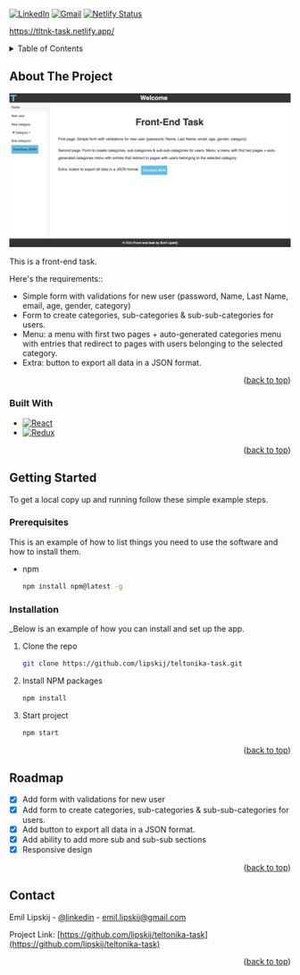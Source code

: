 <a name="readme-top"></a>

[![LinkedIn][linkedin-shield]][linkedin-url]
[![Gmail][gmail-shield]][gmail-url]
[![Netlify Status](https://api.netlify.com/api/v1/badges/ba628fc3-2bbd-4511-8830-059bd2789ccc/deploy-status)](https://app.netlify.com/sites/tltnk-task/deploys)

https://tltnk-task.netlify.app/


<!-- TABLE OF CONTENTS -->
<details>
  <summary>Table of Contents</summary>
  <ol>
    <li>
      <a href="#about-the-project">About The Project</a>
      <ul>
        <li><a href="#built-with">Built With</a></li>
      </ul>
    </li>
    <li>
      <a href="#getting-started">Getting Started</a>
      <ul>
        <li><a href="#prerequisites">Prerequisites</a></li>
        <li><a href="#installation">Installation</a></li>
      </ul>
    </li>
    <li><a href="#contact">Contact</a></li>
  </ol>
</details>



<!-- ABOUT THE PROJECT -->
## About The Project

[![Product Name Screen Shot][product-app-screenshot]](https://example.com)

This is a front-end task.

Here's the requirements::
* Simple form with validations for new user (password, Name, Last Name, email, age,
gender, category)
* Form to create categories, sub-categories & sub-sub-categories for users.
* Menu: a menu with first two pages + auto-generated categories menu with entries that redirect to
pages with users belonging to the selected category.
* Extra: button to export all data in a JSON format.


<p align="right">(<a href="#readme-top">back to top</a>)</p>



### Built With

* [![React][React.js]][React-url]
* [![Redux][Redux.js]][Redux-url]

<p align="right">(<a href="#readme-top">back to top</a>)</p>



<!-- GETTING STARTED -->
## Getting Started

To get a local copy up and running follow these simple example steps.

### Prerequisites

This is an example of how to list things you need to use the software and how to install them.
* npm
  ```sh
  npm install npm@latest -g
  ```

### Installation

_Below is an example of how you can install and set up the app.

1. Clone the repo
   ```sh
   git clone https://github.com/lipskij/teltonika-task.git
   ```
2. Install NPM packages
   ```sh
   npm install
   ```
3. Start project
   ```sh
   npm start
   ```

<p align="right">(<a href="#readme-top">back to top</a>)</p>


<!-- ROADMAP -->
## Roadmap

- [x] Add form with validations for new user
- [x] Add form to create categories, sub-categories & sub-sub-categories for users.
- [x] Add button to export all data in a JSON format.
- [x] Add ability to add more sub and sub-sub sections
- [x] Responsive design

<p align="right">(<a href="#readme-top">back to top</a>)</p>



<!-- CONTACT -->
## Contact

Emil Lipskij - [@linkedin](https://www.linkedin.com/in/emil-lipskij-6920831b2/) - emil.lipskij@gmail.com

Project Link: [https://github.com/lipskij/teltonika-task](https://github.com/lipskij/teltonika-task)

<p align="right">(<a href="#readme-top">back to top</a>)</p>



<!-- MARKDOWN LINKS & IMAGES -->
<!-- https://www.markdownguide.org/basic-syntax/#reference-style-links -->
[linkedin-shield]: https://img.shields.io/badge/-LinkedIn-black.svg?style=for-the-badge&logo=linkedin&colorB=555
[linkedin-url]: https://www.linkedin.com/in/emil-lipskij-6920831b2/
[gmail-shield]: https://img.shields.io/badge/Gmail-D14836?style=for-the-badge&logo=gmail&logoColor=white
[gmail-url]: emil.lipskij@gmail.com
[product-app-screenshot]: ./src/images/app-screenshot.png
[React.js]: https://img.shields.io/badge/React-20232A?style=for-the-badge&logo=react&logoColor=61DAFB
[React-url]: https://reactjs.org/
[Redux.js]: https://img.shields.io/badge/Redux-593D88?style=for-the-badge&logo=redux&logoColor=white
[Redux-url]: https://redux.js.org/ 
